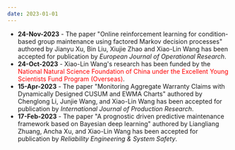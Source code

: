 ```yaml
---
date: 2023-01-01
---
```

<ul>
  <li><b>24-Nov-2023</b> - The paper "Online reinforcement learning for condition-based group maintenance using factored Markov decision processes" authored by Jianyu Xu, Bin Liu, Xiujie Zhao and Xiao-Lin Wang has been accepted for publication by <i>European Journal of Operational Research</i>.</li>
  <li><b>24-Oct-2023</b> - Xiao-Lin Wang's research has been funded by the <font color="#FF0000">National Natural Science Foundation of China under the Excellent Young Scientists Fund Program (Overseas)</font>.</li>
  <li><b>15-Apr-2023</b> - The paper "Monitoring Aggregate Warranty Claims with Dynamically Designed CUSUM and EWMA Charts" authored by Chenglong Li, Junjie Wang, and Xiao-Lin Wang has been accepted for publication by <i>International Journal of Production Research</i>.</li>
  <li><b>17-Feb-2023</b> - The paper "A prognostic driven predictive maintenance framework based on Bayesian deep learning" authored by Liangliang Zhuang, Ancha Xu, and Xiao-Lin Wang has been accepted for publication by <i>Reliability Engineering & System Safety</i>.</li>
<ul>
